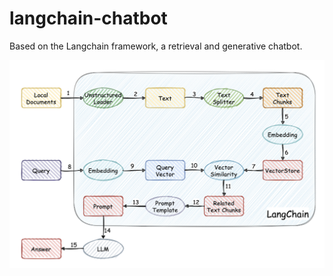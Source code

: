 <!--
 * @Description: 
 * @Author: colin gao
 * @Date: 2023-05-07 06:46:52
 * @LastEditTime: 2023-05-07 07:29:39
-->
# langchain-chatbot
Based on the Langchain framework, a retrieval and generative chatbot.

![langchain-chatbot](./images/langchain+chatbot.png "langchain chatbot")
